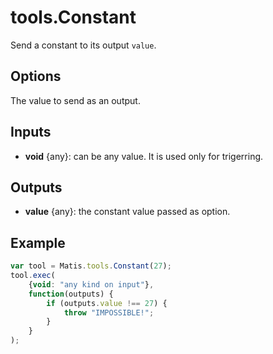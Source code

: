 # tools.Constant


Send a constant to its output `value`.

## Options
The value to send as an output.

## Inputs
* __void__ {any}: can be any value. It is used only for trigerring.

## Outputs
* __value__ {any}: the constant value passed as option.

## Example
```js
var tool = Matis.tools.Constant(27);
tool.exec(
    {void: "any kind on input"},
    function(outputs) {
        if (outputs.value !== 27) {
            throw "IMPOSSIBLE!";
        }
    }
);
```
